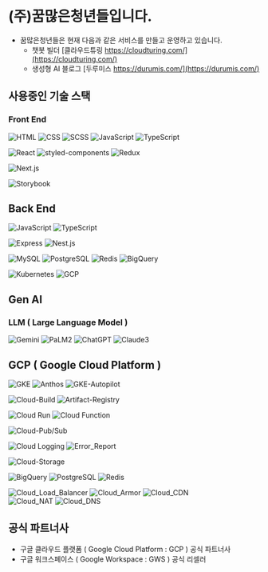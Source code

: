 # (주)꿈많은청년들입니다.

<!-- 현재 운영 서비스 목록 -->
- 꿈많은청년들은 현재 다음과 같은 서비스를 만들고 운영하고 있습니다.
  - 챗봇 빌더 [클라우드튜링 https://cloudturing.com/](https://cloudturing.com/)
  - 생성형 AI 블로그 [두루미스 https://durumis.com/](https://durumis.com/)
  

<!-- 테크 리스트 -->
## 사용중인 기술 스택
### Front End

![HTML](https://img.shields.io/badge/HTML-Language-green)
![CSS](https://img.shields.io/badge/CSS-Language-green)
![SCSS](https://img.shields.io/badge/SCSS-Language-green)
![JavaScript](https://img.shields.io/badge/JavaScript-Language-green)
![TypeScript](https://img.shields.io/badge/TypeScript-Language-green)

![React](https://img.shields.io/badge/React-Library-yellow)
![styled-components](https://img.shields.io/badge/styled--components-Library-yellow)
![Redux](https://img.shields.io/badge/Redux-Library-yellow)

![Next.js](https://img.shields.io/badge/Next.js-Framework-blue)

![Storybook](https://img.shields.io/badge/Storybook-Tool-lightgrey)

## Back End
![JavaScript](https://img.shields.io/badge/JavaScript-Language-green)
![TypeScript](https://img.shields.io/badge/TypeScript-Language-green)

![Express](https://img.shields.io/badge/Express-Framework-blue)
![Nest.js](https://img.shields.io/badge/Nest.js-Framework-blue)

![MySQL](https://img.shields.io/badge/MySQL-Database-blue)
![PostgreSQL](https://img.shields.io/badge/PostgreSQL-Database-blue)
![Redis](https://img.shields.io/badge/Redis-Database-blue)
![BigQuery](https://img.shields.io/badge/BigQuery-Database-blue)

![Kubernetes](https://img.shields.io/badge/Kubernetes-Platform-yellowgreen)
![GCP](https://img.shields.io/badge/GCP-Platform-yellowgreen)

## Gen AI

### LLM ( Large Language Model )
![Gemini](https://img.shields.io/badge/Google_Gemini-LLM-yellowgreen)
![PaLM2](https://img.shields.io/badge/Google_PaLM_2-LLM-yellowgreen)
![ChatGPT](https://img.shields.io/badge/OpenAI_ChatGPT-LLM-yellowgreen)
![Claude3](https://img.shields.io/badge/Anthropic_Claude3-LLM-yellowgreen)

## GCP ( Google Cloud Platform )
![GKE](https://img.shields.io/badge/GKE-Kubernetes-blue)
![Anthos](https://img.shields.io/badge/Anthos-Kubernetes-blue)
![GKE-Autopilot](https://img.shields.io/badge/GKE_Autopilot-Kubernetes-blue)  

![Cloud-Build](https://img.shields.io/badge/Cloud_Build-CI/CD-yellowgreen)
![Artifact-Registry](https://img.shields.io/badge/Artifact_Registry-CI/CD-yellowgreen)  

![Cloud Run](https://img.shields.io/badge/Cloud_Run-Serverless-blue)
![Cloud Function](https://img.shields.io/badge/Cloud_Function-Serverless-blue)  

![Cloud-Pub/Sub](https://img.shields.io/badge/Cloud_Pub/Sub-Message_Service-yellowgreen)  

![Cloud Logging](https://img.shields.io/badge/Cloud_Logging-Monitoring-blue)
![Error_Report](https://img.shields.io/badge/Error_Report-Monitoring-blue)  

![Cloud-Storage](https://img.shields.io/badge/Cloud_Storage-Blob_Data-yellowgreen)  

![BigQuery](https://img.shields.io/badge/BigQuery-Database-blue)
![PostgreSQL](https://img.shields.io/badge/PostgreSQL-Database-blue)
![Redis](https://img.shields.io/badge/Redis-Database-blue)  

![Cloud_Load_Balancer](https://img.shields.io/badge/Cloud_Load_Balancer-Network-yellowgreen)
![Cloud_Armor](https://img.shields.io/badge/Cloud_Armor-Network-yellowgreen)
![Cloud_CDN](https://img.shields.io/badge/Cloud_CDN-Network-yellowgreen)  
![Cloud_NAT](https://img.shields.io/badge/Cloud_NAT-Network-yellowgreen)
![Cloud_DNS](https://img.shields.io/badge/Cloud_DNS-Network-yellowgreen)  

<!-- 파트너사 목록 -->
## 공식 파트너사
- 구글 클라우드 플랫폼 ( Google Cloud Platform : GCP ) 공식 파트너사
- 구글 워크스페이스 ( Google Workspace : GWS ) 공식 리셀러

